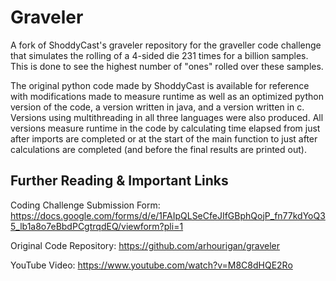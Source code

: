 # Graveler

A fork of ShoddyCast's graveler repository for the graveller code challenge that simulates the rolling of a 4-sided die 231 times for a billion samples. This is done to see the highest number of "ones" rolled over these samples.

The original python code made by ShoddyCast is available for reference with modifications made to measure runtime as well as an optimized python version of the code, a version written in java, and a version written in c. Versions using multithreading in all three languages were also produced. All versions measure runtime in the code by calculating time elapsed from just after imports are completed or at the start of the main function to just after calculations are completed (and before the final results are printed out).

## Further Reading & Important Links
Coding Challenge Submission Form: https://docs.google.com/forms/d/e/1FAIpQLSeCfeJIfGBphQojP_fn77kdYoQ35_lb1a8o7eBbdPCgtrqdEQ/viewform?pli=1

Original Code Repository: https://github.com/arhourigan/graveler

YouTube Video: https://www.youtube.com/watch?v=M8C8dHQE2Ro
